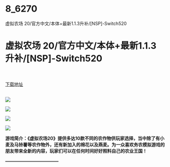 # 8_6270
虚拟农场 20/官方中文/本体+最新1.1.3升补/[NSP]-Switch520
# 虚拟农场 20/官方中文/本体+最新1.1.3升补/[NSP]-Switch520
 <br/></br>
[下载地址](https://www.switch520.cc/article/6270 "下载地址")
<br/></br>

<p><span><strong><img src="https://www.switch520.cc/muke_img/upload_art_editor_20200925-1_4c2e0c9f1ab6aeed12e2faa19039ec6d.jpg"></strong></span></p>
<p><span><strong><img src="https://www.switch520.cc/muke_img/upload_art_editor_20200925-1_9325d2c5e770391ee03399b313f93032.jpg"></strong></span></p>
<p><span><strong><img src="https://www.switch520.cc/muke_img/upload_art_editor_20200925-1_9085baeb58e8031c10bd5fff063c6101.jpg"></strong></span></p>
<p><span><strong><img src="https://www.switch520.cc/muke_img/upload_art_editor_20200925-1_a466925479043123f44766b845c4df33.jpg"></strong></span></p>
<p></p>
<p><span><strong>游戏简介：《虚拟农场20》提供多达10款不同的农作物供玩家选择，当中除了有小麦及马铃薯等农作物外，还有新加入的棉花以及燕麦。为一众喜欢务农模拟游戏的朋友带来全新的内容，玩家们可以在任何时间好好照料自己的农业王国！</strong></span></p>
<p><span><strong>————————————</strong></span></p>
